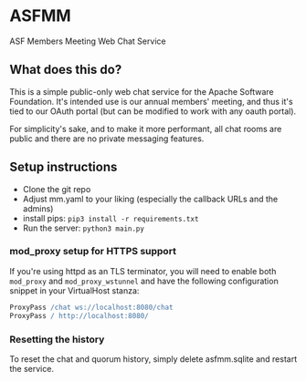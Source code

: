 # ASFMM
ASF Members Meeting Web Chat Service

## What does this do?
This is a simple public-only web chat service for the Apache Software Foundation.
It's intended use is our annual members' meeting, and thus it's tied to our OAuth portal (but can be modified to work with any oauth portal). 

For simplicity's sake, and to make it more performant, all chat rooms are public and there are no private messaging features.

## Setup instructions

- Clone the git repo
- Adjust mm.yaml to your liking (especially the callback URLs and the admins)
- install pips: `pip3 install -r requirements.txt`
- Run the server: `python3 main.py`

### mod_proxy setup for HTTPS support
If you're using httpd as an TLS terminator, you will need to enable both `mod_proxy` and `mod_proxy_wstunnel` and have the following configuration snippet in your VirtualHost stanza:

~~~apache
ProxyPass /chat ws://localhost:8080/chat
ProxyPass / http://localhost:8080/
~~~

### Resetting the history
To reset the chat and quorum history, simply delete asfmm.sqlite and restart the service.
